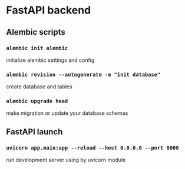 # FastAPI backend

## Alembic scripts

### `alembic init alembic`

initialize alembic settings and config

### `alembic revision --autogenerate -m "init database"`

create database and tables

### `alembic upgrade head`

make migration or update your database schemas

## FastAPI launch

### `uvicorn app.main:app --reload --host 0.0.0.0 --port 8000`

run development server using by uvicorn module
